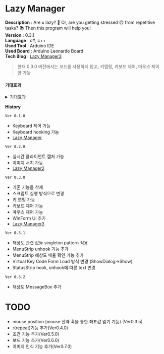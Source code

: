 # Lazy Manager

**Description** : Are u lazy? 🦥 Or, are you getting stressed 😠 from repetitive tasks? 📚 Then this program will help you!    
**Version** : 0.3.1  
**Language** : c#, c++  
**Used Tool** : Arduino IDE  
**Used Board** : Arduino Leonardo Board  
**Tech Blog** : [Lazy Manager3](https://kdjun97.github.io/automation-solution/lazy-manager3/)  

> 현재 0.3.0 버전에서는 보드를 사용하지 않고, 키맵핑, 키보드 제어, 마우스 제어만 가능

#### 기대효과  

<details>
  <summary>기대효과</summary>  
  <p>
  사실 사람은 반복 작업을 하는 것을 아주 지루하게 느낀다.<br>
  나 역시 그렇게 느꼈었고, 그래서 이 프로그램을 생각하게 되었다.<br>
  예를 들어, 어떤 특정 버튼을 계속 눌러야할 때, 너무 귀찮지 않은가?<br>
  혹은 반복되는 키보드 입력으로 너무 힘들거나, 단 한번의 키 입력으로 100번의 키 입력 효과를 나타내는 편리한 기능을 생각해본 적이 있을 것이다.<br>
  보통 이런 경우는, 사무적인 업무에서 많이 발생된다.<br>
  따라서, 나는 이러한 귀찮은 업무를 대신해주는 혹은 더 편리한 기능을 제공해주는 프로그램을 만들어 인간이 더 편리하게 작업을 했으면 한다.<br>
  물론, 많은 사람들이 이러한 생각을 하고 도움을 주는 프로그램을 만들었을 것이다.<br>
  하지만 A회사에서 A프로그램을, B회사에서 B프로그램을 만드는 것 처럼, A회사 프로그램을 다른 회사에서는 사용할 수 없다.<br>
  이 프로그램은 사용자 정의 맵핑기능이 있어 더욱 많은 사용자들(기업들)이 입맛대로 바꾸어 사용할 수 있다는 장점이 있을 것이다.<br>
  또한, 활성창에서 이벤트 처리가 이루어지는 것이 아닌, 비활성창에서도 이벤트 처리를 할 수 있게 함으로써 사용자의 편의를 더욱 생각했다.(동시에 많은 일을 할 수 있음)<br>
  </p>
</details>


**History**  

`Ver 0.1.0`  
  - Keyboard 제어 가능
  - Keyboard hooking 가능
  - [Lazy Manager](https://kdjun97.github.io/automation-solution/lazy-manager/)  

`Ver 0.2.0`  
  - 실시간 클라이언트 캡처 가능
  - 이미지 서치 가능
  - [Lazy Manager2](https://kdjun97.github.io/automation-solution/lazy-manager2/)  

`Ver 0.3.0`  
  - 기존 기능들 삭제
  - 스크립트 실행 방식으로 변경 
  - 키 맵핑 가능
  - 키보드 제어 가능
  - 마우스 제어 가능
  - WinForm UI 추가
  - [Lazy Manager3](https://kdjun97.github.io/automation-solution/lazy-manager3/)

`Ver 0.3.1`
  - 해상도 관련 값들 singleton pattern 적용
  - MenuStrip unhook 기능 추가
  - MenuStrip 해상도 배율 확인 기능 추가
  - Virtual Key Code Form Load 방식 변경 (ShowDialog->Show)
  - StatusStrip hook, unhook에 따른 text 변경

`Ver 0.3.2`
  - 해상도 MessageBox 추가

# TODO
  * mouse position (mouse 전역 훅을 통한 좌표값 얻기 기능) (Ver0.3.5)
  * r(repeat)기능 추가(Ver0.4.0)  
  * 조건 기능 추가(Ver0.5.0)
  * 보드 기능 추가(Ver0.6.0)
  * 이미지 인식 기능 추가(Ver0.7.0)